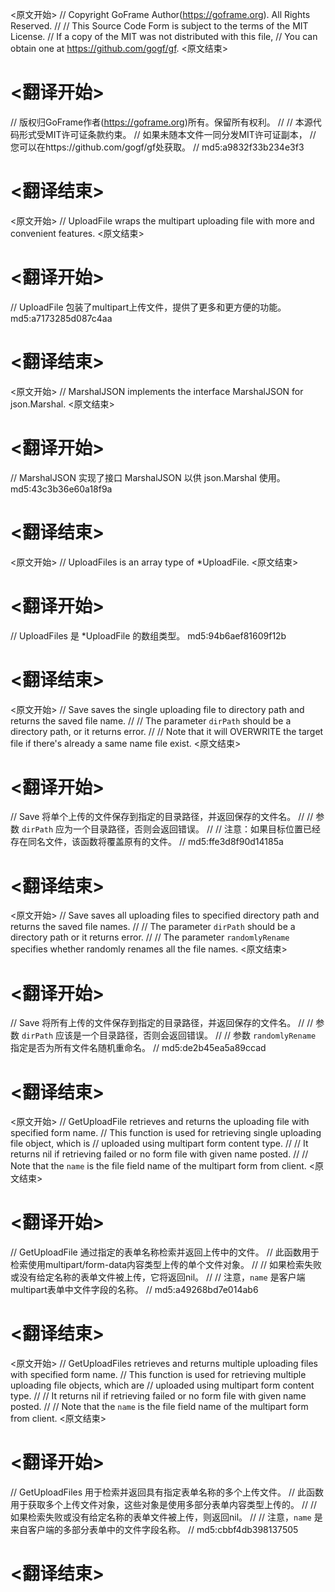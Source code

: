 
<原文开始>
// Copyright GoFrame Author(https://goframe.org). All Rights Reserved.
//
// This Source Code Form is subject to the terms of the MIT License.
// If a copy of the MIT was not distributed with this file,
// You can obtain one at https://github.com/gogf/gf.
<原文结束>

# <翻译开始>
// 版权归GoFrame作者(https://goframe.org)所有。保留所有权利。
//
// 本源代码形式受MIT许可证条款约束。
// 如果未随本文件一同分发MIT许可证副本，
// 您可以在https://github.com/gogf/gf处获取。
// md5:a9832f33b234e3f3
# <翻译结束>


<原文开始>
// UploadFile wraps the multipart uploading file with more and convenient features.
<原文结束>

# <翻译开始>
// UploadFile 包装了multipart上传文件，提供了更多和更方便的功能。 md5:a7173285d087c4aa
# <翻译结束>


<原文开始>
// MarshalJSON implements the interface MarshalJSON for json.Marshal.
<原文结束>

# <翻译开始>
// MarshalJSON 实现了接口 MarshalJSON 以供 json.Marshal 使用。 md5:43c3b36e60a18f9a
# <翻译结束>


<原文开始>
// UploadFiles is an array type of *UploadFile.
<原文结束>

# <翻译开始>
// UploadFiles 是 *UploadFile 的数组类型。 md5:94b6aef81609f12b
# <翻译结束>


<原文开始>
// Save saves the single uploading file to directory path and returns the saved file name.
//
// The parameter `dirPath` should be a directory path, or it returns error.
//
// Note that it will OVERWRITE the target file if there's already a same name file exist.
<原文结束>

# <翻译开始>
// Save 将单个上传的文件保存到指定的目录路径，并返回保存的文件名。
//
// 参数 `dirPath` 应为一个目录路径，否则会返回错误。
//
// 注意：如果目标位置已经存在同名文件，该函数将覆盖原有的文件。
// md5:ffe3d8f90d14185a
# <翻译结束>


<原文开始>
// Save saves all uploading files to specified directory path and returns the saved file names.
//
// The parameter `dirPath` should be a directory path or it returns error.
//
// The parameter `randomlyRename` specifies whether randomly renames all the file names.
<原文结束>

# <翻译开始>
// Save 将所有上传的文件保存到指定的目录路径，并返回保存的文件名。
//
// 参数 `dirPath` 应该是一个目录路径，否则会返回错误。
//
// 参数 `randomlyRename` 指定是否为所有文件名随机重命名。
// md5:de2b45ea5a89ccad
# <翻译结束>


<原文开始>
// GetUploadFile retrieves and returns the uploading file with specified form name.
// This function is used for retrieving single uploading file object, which is
// uploaded using multipart form content type.
//
// It returns nil if retrieving failed or no form file with given name posted.
//
// Note that the `name` is the file field name of the multipart form from client.
<原文结束>

# <翻译开始>
// GetUploadFile 通过指定的表单名称检索并返回上传中的文件。
// 此函数用于检索使用multipart/form-data内容类型上传的单个文件对象。
//
// 如果检索失败或没有给定名称的表单文件被上传，它将返回nil。
//
// 注意，`name` 是客户端multipart表单中文件字段的名称。
// md5:a49268bd7e014ab6
# <翻译结束>


<原文开始>
// GetUploadFiles retrieves and returns multiple uploading files with specified form name.
// This function is used for retrieving multiple uploading file objects, which are
// uploaded using multipart form content type.
//
// It returns nil if retrieving failed or no form file with given name posted.
//
// Note that the `name` is the file field name of the multipart form from client.
<原文结束>

# <翻译开始>
// GetUploadFiles 用于检索并返回具有指定表单名称的多个上传文件。
// 此函数用于获取多个上传文件对象，这些对象是使用多部分表单内容类型上传的。
//
// 如果检索失败或没有给定名称的表单文件被上传，则返回nil。
//
// 注意，`name` 是来自客户端的多部分表单中的文件字段名称。
// md5:cbbf4db398137505
# <翻译结束>

